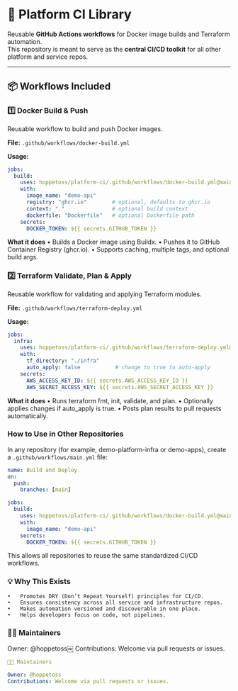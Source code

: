 # 🧰 Platform CI Library

Reusable **GitHub Actions workflows** for Docker image builds and Terraform automation.  
This repository is meant to serve as the **central CI/CD toolkit** for all other platform and service repos.

---

## 📦 Workflows Included

### 1️⃣ Docker Build & Push

Reusable workflow to build and push Docker images.

**File:** `.github/workflows/docker-build.yml`

**Usage:**
```yaml
jobs:
  build:
    uses: hoppetoss/platform-ci/.github/workflows/docker-build.yml@main
    with:
      image_name: "demo-api"
      registry: "ghcr.io"        # optional, defaults to ghcr.io
      context: "."               # optional build context
      dockerfile: "Dockerfile"   # optional Dockerfile path
    secrets:
      DOCKER_TOKEN: ${{ secrets.GITHUB_TOKEN }}
```

**What it does**
	•	Builds a Docker image using Buildx.
	•	Pushes it to GitHub Container Registry (ghcr.io).
	•	Supports caching, multiple tags, and optional build args.


### 2️⃣ Terraform Validate, Plan & Apply

Reusable workflow for validating and applying Terraform modules.

**File:** `.github/workflows/terraform-deploy.yml`

**Usage:**
```yaml
jobs:
  infra:
    uses: hoppetoss/platform-ci/.github/workflows/terraform-deploy.yml@main
    with:
      tf_directory: "./infra"
      auto_apply: false           # change to true to auto-apply
    secrets:
      AWS_ACCESS_KEY_ID: ${{ secrets.AWS_ACCESS_KEY_ID }}
      AWS_SECRET_ACCESS_KEY: ${{ secrets.AWS_SECRET_ACCESS_KEY }}
```

**What it does**
	•	Runs terraform fmt, init, validate, and plan.
	•	Optionally applies changes if auto_apply is true.
	•	Posts plan results to pull requests automatically.

### How to Use in Other Repositories

In any repository (for example, demo-platform-infra or demo-apps), create a `.github/workflows/main.yml` file:

```yaml
name: Build and Deploy
on:
  push:
    branches: [main]

jobs:
  build:
    uses: hoppetoss/platform-ci/.github/workflows/docker-build.yml@main
    with:
      image_name: "demo-api"
    secrets:
      DOCKER_TOKEN: ${{ secrets.GITHUB_TOKEN }}
```

This allows all repositories to reuse the same standardized CI/CD workflows.

### 💡 Why This Exists
	•	Promotes DRY (Don’t Repeat Yourself) principles for CI/CD.
	•	Ensures consistency across all service and infrastructure repos.
	•	Makes automation versioned and discoverable in one place.
	•	Helps developers focus on code, not pipelines.


### 👩‍💻 Maintainers

Owner: @hoppetoss￼
Contributions: Welcome via pull requests or issues.

```yaml
👩‍💻 Maintainers

Owner: @hoppetoss￼
Contributions: Welcome via pull requests or issues.
```

